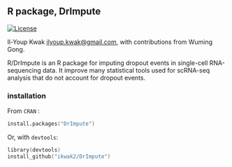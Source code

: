## R package, DrImpute

[![License](https://img.shields.io/badge/license-GPL%203-brightgreen.svg)](http://www.gnu.org/licenses/gpl-3.0.html) 

Il-Youp Kwak <ilyoup.kwak@gmail.com>, with contributions from Wuming Gong.

R/DrImpute is an R package for imputing dropout events in single-cell RNA-sequencing data. It improve many statistical tools used for scRNA-seq analysis that do not account for dropout events.


### installation
From `CRAN` :
```S
install.packages("DrImpute")
```

Or, with `devtools`:
```S
library(devtools)
install_github("ikwak2/DrImpute")
```

